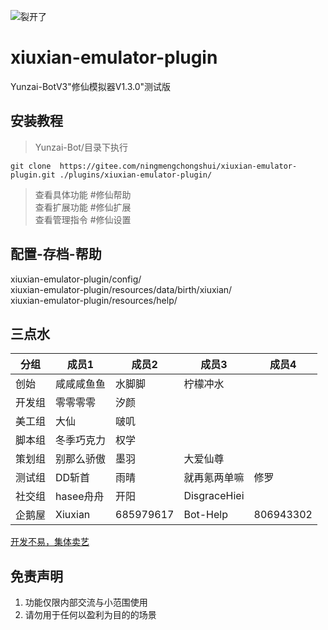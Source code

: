 ![裂开了](https://s1.ax1x.com/2022/11/02/xH9Kcd.jpg)
# xiuxian-emulator-plugin         
Yunzai-BotV3"修仙模拟器V1.3.0"测试版                  

## 安装教程      

> Yunzai-Bot/目录下执行      
```
git clone  https://gitee.com/ningmengchongshui/xiuxian-emulator-plugin.git ./plugins/xiuxian-emulator-plugin/   
```
> 查看具体功能  #修仙帮助      
> 查看扩展功能  #修仙扩展              
> 查看管理指令  #修仙设置               

## 配置-存档-帮助   
xiuxian-emulator-plugin/config/            
xiuxian-emulator-plugin/resources/data/birth/xiuxian/   
xiuxian-emulator-plugin/resources/help/        

## 三点水

分组  | 成员1 | 成员2 | 成员3 | 成员4
------------- | ------------- | ------------- | ------------- | -------------
创始  | 咸咸咸鱼鱼  | 水脚脚  | 柠檬冲水  | 
开发组  | 零零零零  | 汐颜  |   | 
美工组  | 大仙  | 啵叽  |   | 
脚本组  | 冬季巧克力  | 权学  |   | 
策划组  | 别那么骄傲  | 墨羽  | 大爱仙尊  | 
测试组  | DD斩首  | 雨晴  | 就再氪两单嘛  | 修罗
社交组  |  hasee舟舟 | 开阳  | DisgraceHiei  | 
企鹅屋  | Xiuxian  | 685979617  |  Bot-Help  | 806943302

[开发不易，集体卖艺](https://afdian.net/a/ningmengchongshui)

## 免责声明       
1. 功能仅限内部交流与小范围使用       
2. 请勿用于任何以盈利为目的的场景    